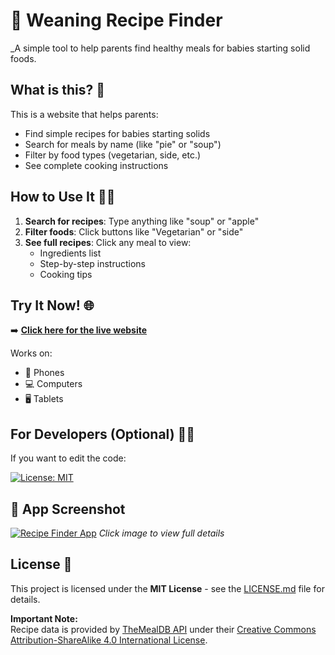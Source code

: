 # 👶 Weaning Recipe Finder 

_A simple tool to help parents find healthy meals for babies starting solid foods.

## What is this? 🤔
This is a website that helps parents:
- Find simple recipes for babies starting solids
- Search for meals by name (like "pie" or "soup")
- Filter by food types (vegetarian, side, etc.)
- See complete cooking instructions

## How to Use It 🏃‍♀️
1. **Search for recipes**: Type anything like "soup" or "apple"
2. **Filter foods**: Click buttons like "Vegetarian" or "side"
3. **See full recipes**: Click any meal to view:
   - Ingredients list
   - Step-by-step instructions
   - Cooking tips

## Try It Now! 🌐
➡️ **[Click here for the live website](https://github.com/PollyM-tech/Weaning-Recipe-Finder)**

Works on:
- 📱 Phones
- 💻 Computers
- 🖥️ Tablets

## For Developers (Optional) 👩‍💻
If you want to edit the code:

[![License: MIT](https://img.shields.io/badge/License-MIT-yellow.svg)](https://opensource.org/licenses/MIT)

## 📱 App Screenshot
[![Recipe Finder App](https://i.imgur.com/XXXXXX.png)](https://imgur.com/a/1FtGTdm)
*Click image to view full details*

## License 📜
This project is licensed under the **MIT License** - see the [LICENSE.md](LICENSE.md) file for details.

**Important Note:**  
Recipe data is provided by [TheMealDB API](https://www.themealdb.com/) under their [Creative Commons Attribution-ShareAlike 4.0 International License](https://creativecommons.org/licenses/by-sa/4.0/).